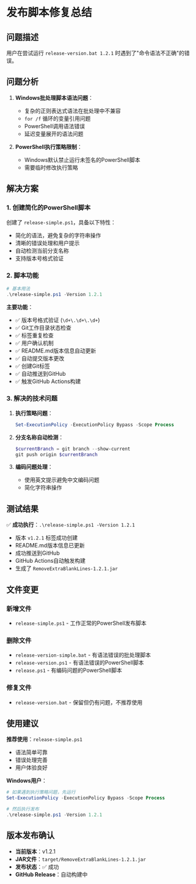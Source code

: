# 发布脚本修复总结

## 问题描述

用户在尝试运行 `release-version.bat 1.2.1` 时遇到了"命令语法不正确"的错误。

## 问题分析

1. **Windows批处理脚本语法问题**：
   - 复杂的正则表达式语法在批处理中不兼容
   - `for /f` 循环的变量引用问题
   - PowerShell调用语法错误
   - 延迟变量展开的语法问题

2. **PowerShell执行策略限制**：
   - Windows默认禁止运行未签名的PowerShell脚本
   - 需要临时修改执行策略

## 解决方案

### 1. 创建简化的PowerShell脚本

创建了 `release-simple.ps1`，具备以下特性：
- 简化的语法，避免复杂的字符串操作
- 清晰的错误处理和用户提示
- 自动检测当前分支名称
- 支持版本号格式验证

### 2. 脚本功能

```powershell
# 基本用法
.\release-simple.ps1 -Version 1.2.1
```

**主要功能**：
- ✅ 版本号格式验证 (`\d+\.\d+\.\d+`)
- ✅ Git工作目录状态检查
- ✅ 标签重复检查
- ✅ 用户确认机制
- ✅ README.md版本信息自动更新
- ✅ 自动提交版本更改
- ✅ 创建Git标签
- ✅ 自动推送到GitHub
- ✅ 触发GitHub Actions构建

### 3. 解决的技术问题

1. **执行策略问题**：
   ```powershell
   Set-ExecutionPolicy -ExecutionPolicy Bypass -Scope Process
   ```

2. **分支名称自动检测**：
   ```powershell
   $currentBranch = git branch --show-current
   git push origin $currentBranch
   ```

3. **编码问题处理**：
   - 使用英文提示避免中文编码问题
   - 简化字符串操作

## 测试结果

✅ **成功执行**：`.\release-simple.ps1 -Version 1.2.1`

- 版本 `v1.2.1` 标签成功创建
- README.md版本信息已更新
- 成功推送到GitHub
- GitHub Actions自动触发构建
- 生成了 `RemoveExtraBlankLines-1.2.1.jar`

## 文件变更

### 新增文件
- `release-simple.ps1` - 工作正常的PowerShell发布脚本

### 删除文件
- `release-version-simple.bat` - 有语法错误的批处理脚本
- `release-version.ps1` - 有语法错误的PowerShell脚本
- `release.ps1` - 有编码问题的PowerShell脚本

### 修复文件
- `release-version.bat` - 保留但仍有问题，不推荐使用

## 使用建议

**推荐使用**：`release-simple.ps1`
- 语法简单可靠
- 错误处理完善
- 用户体验良好

**Windows用户**：
```powershell
# 如果遇到执行策略问题，先运行
Set-ExecutionPolicy -ExecutionPolicy Bypass -Scope Process

# 然后执行发布
.\release-simple.ps1 -Version 1.2.1
```

## 版本发布确认

- **当前版本**：v1.2.1
- **JAR文件**：`target/RemoveExtraBlankLines-1.2.1.jar`
- **发布状态**：✅ 成功
- **GitHub Release**：自动构建中 